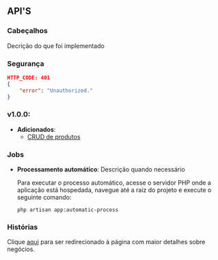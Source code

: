 ## API'S

### Cabeçalhos
Decrição do que foi implementado


### Segurança
```json
HTTP_CODE: 401
{
    "error": "Unauthorized."
}
```

### v1.0.0:
- **Adicionados**:
    - [CRUD de produtos](../../docs/api/v1.0.0/produtos.md)

### Jobs
- **Processamento automático**: Descrição quando necessário

    Para executar o processo automático, acesse o servidor PHP onde a aplicação está hospedada, navegue até a raiz do projeto e execute o seguinte comando:

    ```
    php artisan app:automatic-process

    ```

### Histórias
Clique [aqui](../../docs/stories/main.md) para ser redirecionado à página com maior detalhes sobre negócios.
